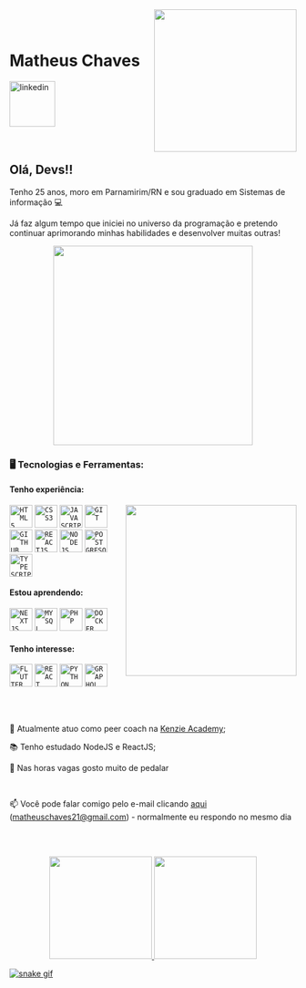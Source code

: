 <img align="right" height="250px" style="margin-left:20px" src="https://i.ibb.co/kMY7Sxb/Avatar-Hello.png">

</br>
</br>

<div dsplay="inline-block">
 
 <h1 align="left">Matheus Chaves</h1>
  <a href="https://www.linkedin.com/in/matheus-chaves-62954214a/">
    <img width="80px" src="https://i.ibb.co/RyZx12b/linkedin.png" alt="linkedin" style="vertical-align:top;">
  </a>
</div>





</br>
</br>

## Olá, Devs!!

Tenho 25 anos, moro em Parnamirim/RN e sou graduado em Sistemas de informação :computer:

Já faz algum tempo que iniciei no universo da programação e pretendo continuar aprimorando minhas habilidades e desenvolver muitas outras!

<p align="center">
  <img src="https://super.abril.com.br/wp-content/uploads/2016/09/super_imggato_digitando_0.gif" width="350">
</p>

### 🖥️ Tecnologias e Ferramentas:
#### Tenho experiência:
<img width="300px" align="right" src="https://i.ibb.co/V2Kb1LP/Avatar-Point-Right.png">
<code><img width="40px" src="https://cdn.jsdelivr.net/gh/devicons/devicon/icons/html5/html5-original-wordmark.svg" title = "HTML5"/></code>
<code><img width="40px" src="https://cdn.jsdelivr.net/gh/devicons/devicon/icons/css3/css3-original-wordmark.svg" title = "CSS3"/></code>
<code><img width="40px" src="https://cdn.jsdelivr.net/gh/devicons/devicon/icons/javascript/javascript-original.svg" title = "JAVASCRIPT"/></code>
<code><img width="40px" src="https://cdn.jsdelivr.net/gh/devicons/devicon/icons/git/git-original.svg" title = "GIT"/></code>
<code><img width="40px" src="https://cdn.jsdelivr.net/gh/devicons/devicon/icons/github/github-original.svg" title = "GITHUB"/></code>
<code><img width="40px" src="https://cdn.jsdelivr.net/gh/devicons/devicon/icons/react/react-original.svg" title = "REACTJS"/></code>
<code><img width="40px" src="https://cdn.jsdelivr.net/gh/devicons/devicon/icons/nodejs/nodejs-original.svg" title = "NODEJS"/></code>
<code><img width="40px" src="https://cdn.jsdelivr.net/gh/devicons/devicon/icons/postgresql/postgresql-original.svg" title = "POSTGRESQL"/></code>
<code><img width="40px" src="https://cdn.jsdelivr.net/gh/devicons/devicon/icons/typescript/typescript-original.svg" title = "TYPESCRIPT"/></code>

#### Estou aprendendo:
<code><img width="40px" src="https://cdn.jsdelivr.net/gh/devicons/devicon/icons/nextjs/nextjs-original.svg" title = "NEXTJS"/></code>
<code><img width="40px" src="https://cdn.jsdelivr.net/gh/devicons/devicon/icons/mysql/mysql-original.svg" title = "MYSQL"/></code>
<code><img width="40px" src="https://cdn.jsdelivr.net/gh/devicons/devicon/icons/php/php-original.svg" title = "PHP"/></code>
<code><img width="40px" src="https://cdn.jsdelivr.net/gh/devicons/devicon/icons/docker/docker-original.svg" title = "DOCKER"/></code>

#### Tenho interesse:
<code><img width="40px" src="https://cdn.jsdelivr.net/gh/devicons/devicon/icons/flutter/flutter-original.svg" title = "FLUTTER"/></code>
<code><img width="40px" src="https://cdn.jsdelivr.net/gh/devicons/devicon/icons/react/react-original.svg" title = "REACT NATIVE"/></code>
<code><img width="40px" src="https://cdn.jsdelivr.net/gh/devicons/devicon/icons/python/python-original.svg" title = "PYTHON"/></code>
<code><img width="40px" src="https://cdn.jsdelivr.net/gh/devicons/devicon/icons/graphql/graphql-plain.svg" title = "GRAPHQL"/></code>

</br>
</br>
<div display="inline-block">
 <p align="left">🔭 Atualmente atuo como peer coach na <a href="https://kenzie.com.br/">Kenzie Academy</a>;</p>
 <p align="left">📚 Tenho estudado NodeJS e ReactJS;</p>
 <p align="left">🚴 Nas horas vagas gosto muito de pedalar</p>
</div>



</br>

📫 Você pode falar comigo pelo e-mail clicando <a href="mailto:matheuschaves21@gmail.com">aqui</a> (matheuschaves21@gmail.com) - normalmente eu respondo no mesmo dia

</br>

##
<p align="center">
<a href="https://github.com/matheuschvs">
<img height="180em" src="https://github-readme-stats.vercel.app/api/top-langs/?username=matheuschvs&layout=compact&langs_count=7&theme=dracula"/>
<img height="180em" src="https://github-readme-stats.vercel.app/api?username=matheuschvs&show_icons=true&theme=dracula&include_all_commits=true&count_private=true"/>
</p>
 
![snake gif](https://github.com/matheuschvs/matheuschvs/blob/output/github-contribution-grid-snake.gif)
